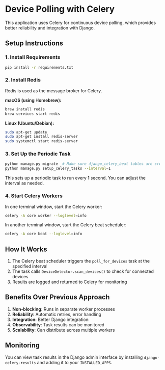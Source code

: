 # Device Polling with Celery

This application uses Celery for continuous device polling, which provides better reliability and integration with Django.

## Setup Instructions

### 1. Install Requirements

```bash
pip install -r requirements.txt
```

### 2. Install Redis

Redis is used as the message broker for Celery.

**macOS (using Homebrew):**
```bash
brew install redis
brew services start redis
```

**Linux (Ubuntu/Debian):**
```bash
sudo apt-get update
sudo apt-get install redis-server
sudo systemctl start redis-server
```

### 3. Set Up the Periodic Task

```bash
python manage.py migrate  # Make sure django_celery_beat tables are created
python manage.py setup_celery_tasks --interval=1
```

This sets up a periodic task to run every 1 second. You can adjust the interval as needed.

### 4. Start Celery Workers

In one terminal window, start the Celery worker:

```bash
celery -A core worker --loglevel=info
```

In another terminal window, start the Celery beat scheduler:

```bash
celery -A core beat --loglevel=info
```

## How It Works

1. The Celery beat scheduler triggers the `poll_for_devices` task at the specified interval
2. The task calls `DeviceDetector.scan_devices()` to check for connected devices
3. Results are logged and returned to Celery for monitoring

## Benefits Over Previous Approach

1. **Non-blocking**: Runs in separate worker processes
2. **Reliability**: Automatic retries, error handling
3. **Integration**: Better Django integration
4. **Observability**: Task results can be monitored
5. **Scalability**: Can distribute across multiple workers

## Monitoring

You can view task results in the Django admin interface by installing `django-celery-results` and adding it to your `INSTALLED_APPS`. 